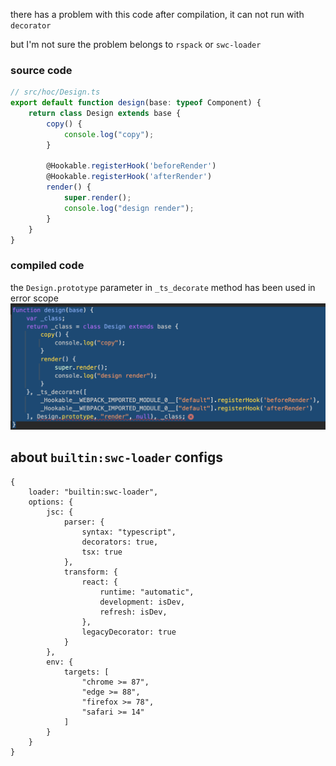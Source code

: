 there has a problem with this code after compilation, it can not run with `decorator`

but I'm not sure the problem belongs to `rspack` or `swc-loader`

### source code 
```ts
// src/hoc/Design.ts
export default function design(base: typeof Component) {
    return class Design extends base {
        copy() {
            console.log("copy");
        }

        @Hookable.registerHook('beforeRender')
        @Hookable.registerHook('afterRender')
        render() {
            super.render();
            console.log("design render");
        }
    }
}
```

### compiled code
the `Design.prototype` parameter in `_ts_decorate` method has been used in error scope
![alt text](image.png)

## about `builtin:swc-loader` configs
```
{
    loader: "builtin:swc-loader",
    options: {
        jsc: {
            parser: {
                syntax: "typescript",
                decorators: true,
                tsx: true
            },
            transform: {
                react: {
                    runtime: "automatic",
                    development: isDev,
                    refresh: isDev,
                },
                legacyDecorator: true
            }
        },
        env: {
            targets: [
                "chrome >= 87",
                "edge >= 88",
                "firefox >= 78",
                "safari >= 14"
            ]
        }
    }
}
```